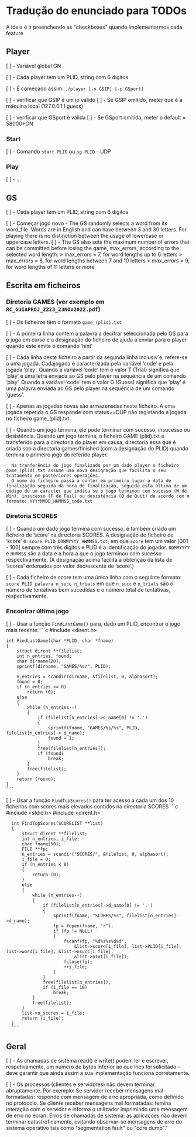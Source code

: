 # Tradução do enunciado para TODOs
A ideia é ir preenchendo as "checkboxes" quando implementarmos cada feature

## Player

[ ] - Variável global GN

[ ] - Cada player tem um PLID, string com 6 digitos

[ ] - É começado assim: `./player [-n GSIP] [-p GSport]`

[ ] - verificar que GSIP é um ip válido
[ ] - Se GSIP omitido, meter que é a máquina local (127.0.0.1 I guess)

[ ] - verificar que GSport é válida
[ ] - Se GSport omitida, meter o default = 58000+GN

### Start

[ ] - Comando `start PLID` ou `sg PLID` - UDP
      
### Play
[ ] - ...

## GS

[ ] - Cada player tem um PLID, string com 6 digitos

[ ] - Começar jogo novo - The GS randomly selects a word from its word_file. Words are in English 
      and can have between 3 and 30 letters. For playing there is no distinction
      between the usage of lowercase or uppercase letters.
[ ] - The GS also sets the maximum number of errors that can be committed before losing the game, 
       max_errors, according to the selected word length:
       > max_errors = 7, for word lengths up to 6 letters
       > max_errors = 8, for word lengths between 7 and 10 letters
       > max_errors = 9, for word lengths of 11 letters or more


## Escrita em ficheiros

### Diretoria GAMES (ver exemplo em `RC_GUIAPROJ_2223_23NOV2022.pdf`)

[ ] - Os ficheiros têm o formato `game_(plid).txt`

[ ] - A primeira linha contém a palavra a decifrar seleccionada pelo GS para o jogo em curso e a 
      designação do ficheiro de ajuda a enviar para o player quando este emite o comando ’hint’

[ ] - Cada linha deste ficheiro a partir da segunda linha inclusiv´e, refere-se a uma jogada. 
      Cadajogada é caracterizada pela variável ’code’ e pela jogada ’play’. Quando a variável ’code’ tem o valor T (Trial) significa que ’play’ é uma letra enviada ao GS pelo player na sequência de um comando ’play’. Quando a variável ’code’ tem o valor G (Guess) significa que ’play’ é uma palavra enviada ao GS pelo player na sequência de um comando ’guess’.
      
[ ] - Apenas as jogadas novas são armazenadas neste ficheiro. A uma jogada repetida o GS responde 
      com status==DUP não registando a jogada no ficheiro game_(plid).txt.

[ ] - Quando um jogo termina, ele pode terminar com sucesso, insucesso ou desistência. 
      Quando um jogo termina, o ficheiro GAME (plid).txt é transferido para a directoria do player em causa, directoria essa que é criada sob a directoria games/finished (com a designação do PLID) quando termina o primeiro jogo do referido player. 
      
      Na tranferência do jogo finalizado por um dado player o ficheiro game_(plid).txt assume uma nova designação que facilita o seu tratamento em posteriores operações.
      O nome do ficheiro passa a conter em primeiro lugar a data de finalização seguida da hora de finalização, seguida esta última de um código de um caracter que indica se o jogo terminou com sucesso (W de Win), insucesso (F de Fail) ou desistência (Q de Quit) de acordo com o formato: YYYYMMDD_HHMMSS_code.txt

### Diretoria SCORES

[ ] - Quando um dado jogo termina com sucesso, é também criado um ficheiro de ’score’ na directoria 
      SCORES. A designação do ficheiro de ’score’ é: `score_PLID_DDMMYYYY_HHMMSS.txt`, em que `score` tem um valor [001 - 100] sempre com três digitos e PLID é a identificação do jogador. `DDMMYYYY` e `HHMMSS` são a data e a hora a que o jogo terminou com sucesso respectivamente.
       (A designação acima facilita a obtenção da lista de ’scores’ ordenados por valor decrescente de ’score’.)
       
[ ] - Cada ficheiro de score tem uma única linha com o seguinte formato: 
      `score PLID palavra n_succ n_trials` em que `n_succ` e `n_trials` são o número de tentativas bem sucedidas e o número total de tentativas, respectivamente.

### Encontrar último jogo

[ ] - Usar a função `FindLastGame()` para, dado um PLID, encontrar o jogo mais recente:
    ```c
    #include <dirent.h>

    int FindLastGame(char *PLID, char *fname)
    {
        struct dirent **filelist;
        int n_entries, found;
        char dirname[20];
        sprintf(dirname, "GAMES/%s/", PLID);

        n_entries = scandir(dirname, &filelist, 0, alphasort);
        found = 0;
        if (n_entries <= 0)
            return (0);
        else
        {
            while (n_entries--)
            {
                if (filelist[n_entries]->d_name[0] != '.')
                {
                    sprintf(fname, "GAMES/%s/%s", PLID, filelist[n_entries]-> d_name);
                    found = 1;
                }
                free(filelist[n_entries]);
                if (found)
                    break;
            }
            free(filelist);
        }
        return (found);
    }
    ```
    
[ ] - Usar a função `FindTopScores()` para ter acesso a cada um dos 10 ficheiros com scores mais
      elevados contidos na directoria SCORES
      ```c
      #include <stdio.h>
      #include <dirent.h>
  
      int FindTopScores(SCORELIST **list)
      {
          struct dirent **filelist;
          int n_entries, i_file;
          char fname[50];
          FILE **fp;
          n_entries = scandir("SCORES/", &filelist, 0, alphasort);
          i_file = 0;
          if (n_entries < 0)
          {
              return (0);
          }
          else
          {
              while (n_entries--)
              {
                  if (filelist[n_entries]->d_name[0] != '.')
                  {
                      sprintf(fname, "SCORES/%s", filelist[n_entries]->d_name);
                      fp = fopen(fname, "r");
                      if (fp != NULL)
                      {
                          fscanf(fp, "%d%s%s%d%d",
                              &list->score[i_file], list->PLID[i_file], list->word[i_file], &list->nsucc[i_file],
                              &list->ntot[i_file]);
                          fclose(fp);
                          ++i_file;
                      }
                  }
                  free(filelist[n_entries]);
                  if (i_file == 10)
                      break;
              }
              free(filelist);
          }
          list->n_scores = i_file;
          return (i_file);
      }
      ```
 


## Geral

[ ] - As chamadas de sistema read() e write() podem ler e escrever, respetivamente, um numero de 
      bytes inferior ao que lhes foi solicitado – deve garantir que ainda assim a sua implementação funciona corretamente. 

[ ] - Os processos (clientes e servidores) não devem terminar abruptamente. Por exemplo: 
      Se servidor receber mensagens mal formatadas: responde com mensagem de erro apropriada, como definido no protocolo.
      Se cliente receber mensagens mal formatadas: temina interação com o servidor e informa o utilizador imprimindo uma mensagem de erro no écran.
      Erros de chamadas de sistema: as aplicações não devem terminar catastroficamente, evitando observar-se mensagens de erro do sistema operativo tais como "segmentation fault" ou "core dump"."
